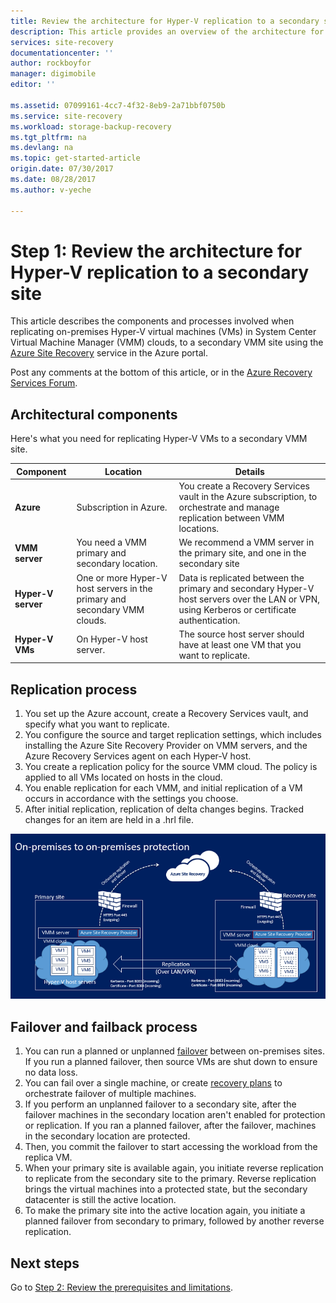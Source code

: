 ```yaml
---
title: Review the architecture for Hyper-V replication to a secondary site with Azure Site Recovery | Azure
description: This article provides an overview of the architecture for replicating on-premises Hyper-V VMs to a secondary System Center VMM site with Azure Site Recovery.
services: site-recovery
documentationcenter: ''
author: rockboyfor
manager: digimobile
editor: ''

ms.assetid: 07099161-4cc7-4f32-8eb9-2a71bbf0750b
ms.service: site-recovery
ms.workload: storage-backup-recovery
ms.tgt_pltfrm: na
ms.devlang: na
ms.topic: get-started-article
origin.date: 07/30/2017
ms.date: 08/28/2017
ms.author: v-yeche

---
```

# Step 1: Review the architecture for Hyper-V replication to a secondary site

This article describes the components and processes involved when replicating on-premises Hyper-V virtual machines (VMs) in System Center Virtual Machine Manager (VMM) clouds, to a secondary VMM site using the [Azure Site Recovery](site-recovery-overview.md) service in the Azure portal.

Post any comments at the bottom of this article, or in the [Azure Recovery Services Forum](https://social.msdn.microsoft.com/Forums/en-US/home?forum=hypervrecovmgr).

## Architectural components

Here's what you need for replicating Hyper-V VMs to a secondary VMM site.

**Component** | **Location** | **Details**
--- | --- | ---
**Azure** | Subscription in Azure. | You create a Recovery Services vault in the Azure subscription, to orchestrate and manage replication between VMM locations.
**VMM server** | You need a VMM primary and secondary location. | We recommend a VMM server in the primary site, and one in the secondary site 
**Hyper-V server** |  One or more Hyper-V host servers in the primary and secondary VMM clouds. | Data is replicated between the primary and secondary Hyper-V host servers over the LAN or VPN, using Kerberos or certificate authentication.  
**Hyper-V VMs** | On Hyper-V host server. | The source host server should have at least one VM that you want to replicate.

## Replication process

1. You set up the Azure account, create a Recovery Services vault, and specify what you want to replicate.
2. You configure the source and target replication settings, which includes installing the Azure Site Recovery Provider on VMM servers, and the Azure Recovery Services agent on each Hyper-V host.
3. You create a replication policy for the source VMM cloud. The policy is applied to all VMs located on hosts in the cloud.
4. You enable replication for each VMM, and initial replication of a VM occurs in accordance with the settings you choose.
5. After initial replication, replication of delta changes begins. Tracked changes for an item are held in a .hrl file.

![On-premises to on-premises](./media/vmm-to-vmm-walkthrough-architecture/arch-onprem-onprem.png)

## Failover and failback process

1. You can run a planned or unplanned [failover](site-recovery-failover.md) between on-premises sites. If you run a planned failover, then source VMs are shut down to ensure no data loss.
2. You can fail over a single machine, or create [recovery plans](site-recovery-create-recovery-plans.md) to orchestrate failover of multiple machines.
4. If you perform an unplanned failover to a secondary site, after the failover machines in the secondary location aren't enabled for protection or replication. If you ran a planned failover, after the failover, machines in the secondary location are protected.
5. Then, you commit the failover to start accessing the workload from the replica VM.
6. When your primary site is available again, you initiate reverse replication to replicate from the secondary site to the primary. Reverse replication brings the virtual machines into a protected state, but the secondary datacenter is still the active location.
7. To make the primary site into the active location again, you initiate a planned failover from secondary to primary, followed by another reverse replication.

## Next steps

Go to [Step 2: Review the prerequisites and limitations](vmm-to-vmm-walkthrough-prerequisites.md).

<!--Update_Description: new articles on site recovery architecture from vmm to vmm-->